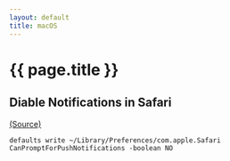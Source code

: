 ```yaml
---
layout: default
title: macOS
---
```


# {{ page.title }}

## Diable Notifications in Safari

[(Source)](https://apple.stackexchange.com/a/129011)

    defaults write ~/Library/Preferences/com.apple.Safari CanPromptForPushNotifications -boolean NO
